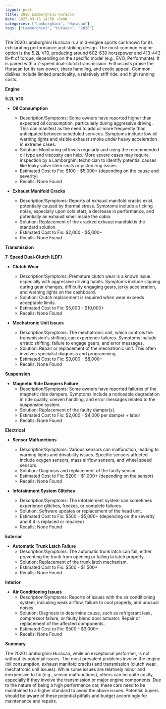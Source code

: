 ```yaml
---
layout: post
title: 2020 Lamborghini Huracan
date: 2025-03-16 14:50 -0400
categories: ["Lamborghini", "Huracan"]
tags: ["Lamborghini", "Huracan", "2020"]
---
```

The 2020 Lamborghini Huracan is a mid-engine sports car known for its exhilarating performance and striking design. The most common engine option is the 5.2L V10, producing around 602-630 horsepower and 413-443 lb-ft of torque, depending on the specific model (e.g., EVO, Performante). It is paired with a 7-speed dual-clutch transmission. Enthusiasts praise the Huracan for its raw power, sharp handling, and exotic appeal. Common dislikes include limited practicality, a relatively stiff ride, and high running costs.

**Engine**

**5.2L V10**

*   **Oil Consumption**
    *   Description/Symptoms: Some owners have reported higher than expected oil consumption, particularly during aggressive driving. This can manifest as the need to add oil more frequently than anticipated between scheduled services. Symptoms include low oil warning lights and visible exhaust smoke under heavy acceleration in extreme cases.
    *   Solution: Monitoring oil levels regularly and using the recommended oil type and viscosity can help. More severe cases may require inspection by a Lamborghini technician to identify potential causes like leaky valve stem seals or piston ring issues.
    *   Estimated Cost to Fix: $100 - $5,000+ (depending on the cause and severity)
    *   Recalls: None Found

*   **Exhaust Manifold Cracks**
    *   Description/Symptoms: Reports of exhaust manifold cracks exist, potentially caused by thermal stress. Symptoms include a ticking noise, especially upon cold start, a decrease in performance, and potentially an exhaust smell inside the cabin.
    *   Solution: Replacement of the cracked exhaust manifold is the standard solution.
    *   Estimated Cost to Fix: $2,000 - $5,000+
    *   Recalls: None Found

**Transmission**

**7-Speed Dual-Clutch (LDF)**

*   **Clutch Wear**
    *   Description/Symptoms: Premature clutch wear is a known issue, especially with aggressive driving habits. Symptoms include slipping during gear changes, difficulty engaging gears, jerky acceleration, and warning lights on the dashboard.
    *   Solution: Clutch replacement is required when wear exceeds acceptable limits.
    *   Estimated Cost to Fix: $5,000 - $10,000+
    *   Recalls: None Found

*   **Mechatronic Unit Issues**
    *   Description/Symptoms: The mechatronic unit, which controls the transmission's shifting, can experience failures. Symptoms include erratic shifting, failure to engage gears, and error messages.
    *   Solution: Repair or replacement of the mechatronic unit. This often involves specialist diagnosis and programming.
    *   Estimated Cost to Fix: $3,000 - $8,000+
    *   Recalls: None Found

**Suspension**

*   **Magnetic Ride Dampers Failure**
    *   Description/Symptoms: Some owners have reported failures of the magnetic ride dampers. Symptoms include a noticeable degradation in ride quality, uneven handling, and error messages related to the suspension system.
    *   Solution: Replacement of the faulty damper(s).
    *   Estimated Cost to Fix: $2,000 - $4,000 per damper + labor
    *   Recalls: None Found

**Electrical**

*   **Sensor Malfunctions**
    *   Description/Symptoms: Various sensors can malfunction, leading to warning lights and drivability issues. Specific sensors affected include oxygen sensors, mass airflow sensors, and wheel speed sensors.
    *   Solution: Diagnosis and replacement of the faulty sensor.
    *   Estimated Cost to Fix: $200 - $1,000+ (depending on the sensor)
    *   Recalls: None Found

*   **Infotainment System Glitches**
    * Description/Symptoms: The infotainment system can sometimes experience glitches, freezes, or complete failures.
    * Solution: Software updates or replacement of the head unit.
    * Estimated Cost to Fix: $500 - $5,000+ (depending on the severity and if it is replaced or repaired)
    * Recalls: None Found

**Exterior**

*   **Automatic Trunk Latch Failure**
    *   Description/Symptoms: The automatic trunk latch can fail, either preventing the trunk from opening or failing to latch properly.
    *   Solution: Replacement of the trunk latch mechanism.
    *   Estimated Cost to Fix: $500 - $1,500+
    *   Recalls: None Found

**Interior**

*   **Air Conditioning Issues**
    *   Description/Symptoms: Reports of issues with the air conditioning system, including weak airflow, failure to cool properly, and unusual noises.
    *   Solution: Diagnosis to determine cause, such as refrigerant leak, compressor failure, or faulty blend door actuator. Repair or replacement of the affected components.
    *   Estimated Cost to Fix: $500 - $3,000+
    *   Recalls: None Found

**Summary**

The 2020 Lamborghini Huracan, while an exceptional performer, is not without its potential issues. The most prevalent problems involve the engine (oil consumption, exhaust manifold cracks) and transmission (clutch wear, mechatronic unit issues). While some issues are relatively minor and inexpensive to fix (e.g., sensor malfunctions), others can be quite costly, especially if they involve the transmission or major engine components. Due to the nature of being a high performance car, these cars need to be maintained to a higher standard to avoid the above issues. Potential buyers should be aware of these potential pitfalls and budget accordingly for maintenance and repairs.

